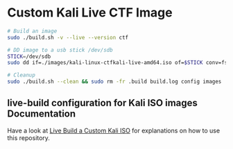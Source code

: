 # Custom Kali Live CTF Image
```bash
# Build an image
sudo ./build.sh -v --live --version ctf

# DD image to a usb stick /dev/sdb
STICK=/dev/sdb
sudo dd if=./images/kali-linux-ctfkali-live-amd64.iso of=$STICK conv=fsync bs=4M status=progress

# Cleanup
sudo ./build.sh --clean && sudo rm -fr .build build.log config images
```

## live-build configuration for Kali ISO images Documentation

Have a look at [Live Build a Custom Kali ISO](https://www.kali.org/docs/development/live-build-a-custom-kali-iso/) for explanations on how to use this repository.

